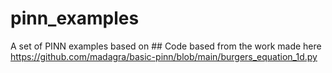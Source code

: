 # pinn_examples
A set of PINN examples based on ## Code based from the work made here https://github.com/madagra/basic-pinn/blob/main/burgers_equation_1d.py
